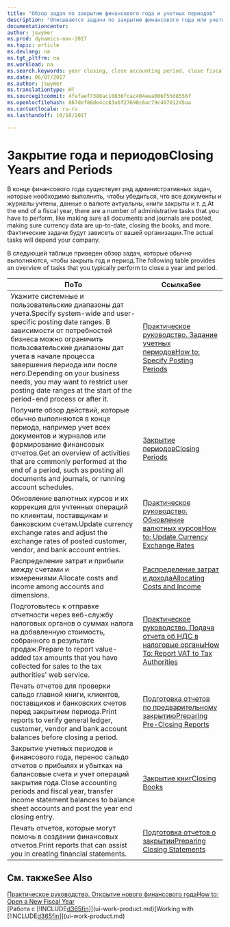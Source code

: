 ```yaml
---
title: "Обзор задач по закрытию финансового года и учетных периодов"
description: "Описываются задачи по закрытию финансового года или учетного периода, например, проверка того, что документы и журналы учтены, а также сверка балансов банковских счетов."
documentationcenter: 
author: jswymer
ms.prod: dynamics-nav-2017
ms.topic: article
ms.devlang: na
ms.tgt_pltfrm: na
ms.workload: na
ms.search.keywords: year closing, close accounting period, close fiscal year, bank account detailed trial balance
ms.date: 06/07/2017
ms.author: jswymer
ms.translationtype: HT
ms.sourcegitcommit: 4fefaef7380ac10836fcac404eea006f55d8556f
ms.openlocfilehash: 867def80de4cc83a6f27698c6ac79c40701245aa
ms.contentlocale: ru-ru
ms.lasthandoff: 10/16/2017

---
```

# <a name="closing-years-and-periods"></a><span data-ttu-id="90428-103">Закрытие года и периодов</span><span class="sxs-lookup"><span data-stu-id="90428-103">Closing Years and Periods</span></span>
<span data-ttu-id="90428-104">В конце финансового года существует ряд административных задач, которые необходимо выполнить, чтобы убедиться, что все документы и журналы учтены, данные о валюте актуальны, книги закрыты и т. д.</span><span class="sxs-lookup"><span data-stu-id="90428-104">At the end of a fiscal year, there are a number of administrative tasks that you have to perform, like making sure all documents and journals are posted, making sure currency data are up-to-date, closing the books, and more.</span></span> <span data-ttu-id="90428-105">Фактические задачи будут зависеть от вашей организации.</span><span class="sxs-lookup"><span data-stu-id="90428-105">The actual tasks will depend your company.</span></span>

<span data-ttu-id="90428-106">В следующей таблице приведен обзор задач, которые обычно выполняются, чтобы закрыть год и период.</span><span class="sxs-lookup"><span data-stu-id="90428-106">The following table provides an overview of tasks that you typically perform to close a year and period.</span></span> 

| <span data-ttu-id="90428-107">По</span><span class="sxs-lookup"><span data-stu-id="90428-107">To</span></span> | <span data-ttu-id="90428-108">Ссылка</span><span class="sxs-lookup"><span data-stu-id="90428-108">See</span></span> |
| --- | --- |
| <span data-ttu-id="90428-109">Укажите системные и пользовательские диапазоны дат учета.</span><span class="sxs-lookup"><span data-stu-id="90428-109">Specify system-wide and user-specific posting date ranges.</span></span> <span data-ttu-id="90428-110">В зависимости от потребностей бизнеса можно ограничить пользовательские диапазоны дат учета в начале процесса завершения периода или после него.</span><span class="sxs-lookup"><span data-stu-id="90428-110">Depending on your business needs, you may want to restrict user posting date ranges at the start of the period-end process or after it.</span></span> |[<span data-ttu-id="90428-111">Практическое руководство. Задание учетных периодов</span><span class="sxs-lookup"><span data-stu-id="90428-111">How to: Specify Posting Periods</span></span>](finance-how-specify-posting-periods.md) |
| <span data-ttu-id="90428-112">Получите обзор действий, которые обычно выполняются в конце периода, например учет всех документов и журналов или формирование финансовых отчетов.</span><span class="sxs-lookup"><span data-stu-id="90428-112">Get an overview of activities that are commonly performed at the end of a period, such as posting all documents and journals, or running account schedules.</span></span> |[<span data-ttu-id="90428-113">Закрытие периодов</span><span class="sxs-lookup"><span data-stu-id="90428-113">Closing Periods</span></span>](year-how-complete-period-end-processes.md) |
| <span data-ttu-id="90428-114">Обновление валютных курсов и их коррекция для учтенных операций по клиентам, поставщикам и банковским счетам.</span><span class="sxs-lookup"><span data-stu-id="90428-114">Update currency exchange rates and adjust the exchange rates of posted customer, vendor, and bank account entries.</span></span> |[<span data-ttu-id="90428-115">Практическое руководство. Обновление валютных курсов</span><span class="sxs-lookup"><span data-stu-id="90428-115">How to: Update Currency Exchange Rates</span></span>](finance-how-update-currencies.md) |
| <span data-ttu-id="90428-116">Распределение затрат и прибыли между счетами и измерениями.</span><span class="sxs-lookup"><span data-stu-id="90428-116">Allocate costs and income among accounts and dimensions.</span></span> |[<span data-ttu-id="90428-117">Распределение затрат и дохода</span><span class="sxs-lookup"><span data-stu-id="90428-117">Allocating Costs and Income</span></span>](year-allocate-costs-income.md) |
| <span data-ttu-id="90428-118">Подготовьтесь к отправке отчетности через веб-службу налоговых органов о суммах налога на добавленную стоимость, собранного в результате продаж.</span><span class="sxs-lookup"><span data-stu-id="90428-118">Prepare to report value-added tax amounts that you have collected for sales to the tax authorities' web service.</span></span> |[<span data-ttu-id="90428-119">Практическое руководство. Подача отчета об НДС в налоговые органы</span><span class="sxs-lookup"><span data-stu-id="90428-119">How To: Report VAT to Tax Authorities</span></span>](finance-how-report-vat.md)|
| <span data-ttu-id="90428-120">Печать отчетов для проверки сальдо главной книги, клиентов, поставщиков и банковских счетов перед закрытием периода.</span><span class="sxs-lookup"><span data-stu-id="90428-120">Print reports to verify general ledger, customer, vendor and bank account balances before closing a period.</span></span> |[<span data-ttu-id="90428-121">Подготовка отчетов по предварительному закрытию</span><span class="sxs-lookup"><span data-stu-id="90428-121">Preparing Pre-Closing Reports</span></span>](year-prepare-preclose-reports.md) |
| <span data-ttu-id="90428-122">Закрытие учетных периодов и финансового года, перенос сальдо отчетов о прибылях и убытках на балансовые счета и учет операций закрытия года.</span><span class="sxs-lookup"><span data-stu-id="90428-122">Close accounting periods and fiscal year, transfer income statement balances to balance sheet accounts and post the year end closing entry.</span></span> |[<span data-ttu-id="90428-123">Закрытие книг</span><span class="sxs-lookup"><span data-stu-id="90428-123">Closing Books</span></span>](year-close-books.md) |
| <span data-ttu-id="90428-124">Печать отчетов, которые могут помочь в создании финансовых отчетов.</span><span class="sxs-lookup"><span data-stu-id="90428-124">Print reports that can assist you in creating financial statements.</span></span> |[<span data-ttu-id="90428-125">Подготовка отчетов о закрытии</span><span class="sxs-lookup"><span data-stu-id="90428-125">Preparing Closing Statements</span></span>](year-prepare-close-statement.md) |

## <a name="see-also"></a><span data-ttu-id="90428-126">См. также</span><span class="sxs-lookup"><span data-stu-id="90428-126">See Also</span></span>
[<span data-ttu-id="90428-127">Практическое руководство. Открытие нового финансового года</span><span class="sxs-lookup"><span data-stu-id="90428-127">How to: Open a New Fiscal Year</span></span>](finance-how-open-new-fiscal-year.md)  
<span data-ttu-id="90428-128">[Работа с [!INCLUDE[d365fin](includes/d365fin_md.md)]](ui-work-product.md)</span><span class="sxs-lookup"><span data-stu-id="90428-128">[Working with [!INCLUDE[d365fin](includes/d365fin_md.md)]](ui-work-product.md)</span></span>

